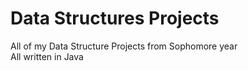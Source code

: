 # Data Structures Projects
All of my Data Structure Projects from Sophomore year</br>
All written in Java
